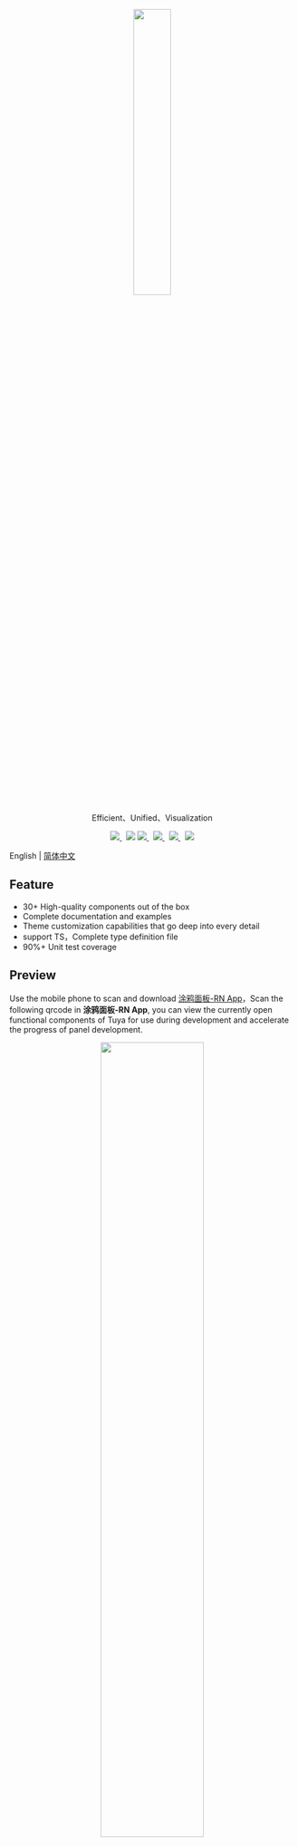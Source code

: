 <center><p align="center"><img src="https://images.tuyacn.com/rms-static/dc225080-25a5-11eb-8913-b53cc9e03c9c-1605267985800.png?tyName=tuya.png" width="36%" height="36%" /></p></center>

<center><p align="center">Efficient、Unified、Visualization</p></center>

<center><p align="center">
  <a href="https://www.npmjs.com/package/tuya-panel-kit" target="_blank">
    <img src="https://img.shields.io/npm/v/tuya-panel-kit/latest.svg" />
  </a>&nbsp;
  <img src="https://img.shields.io/github/license/tuya/tuya-panel-kit.svg" />
  <a href="http://commitizen.github.io/cz-cli/" target="_blank">
    <img src="https://img.shields.io/badge/commitizen-friendly-brightgreen.svg?maxAge=2592000" />
  </a>&nbsp;
  <a href="https://conventionalcommits.org" target="_blank">
    <img src="https://img.shields.io/badge/Conventional%20Commits-1.0.0-brightgreen.svg?maxAge=2592000" />
  </a>&nbsp;
  <a href="https://codecov.io/gh/tuya/tuya-panel-kit" target="_blank">
    <img src="https://codecov.io/gh/tuya/tuya-panel-kit/branch/master/graph/badge.svg" />
  </a>&nbsp;
  <img src="https://github.com/tuya/tuya-panel-kit/workflows/Lint%20Code/badge.svg" />
</p>
</center>

English | [简体中文](./README-zh_CN.md)

## Feature

- 30+ High-quality components out of the box
- Complete documentation and examples
- Theme customization capabilities that go deep into every detail
- support TS，Complete type definition file
- 90%+ Unit test coverage

## Preview

Use the mobile phone to scan and download [涂鸦面板-RN App](https://smartapp.tuya.com/typaneldev)，Scan the following qrcode in **涂鸦面板-RN App**, you can view the currently open functional components of Tuya for use during development and accelerate the progress of panel development.

<center><p align="center"><img src="https://images.tuyacn.com/fe-static/tuya-docs/773b84dd-df35-49e3-974c-77a965152e48.png" width="60%" height="60%" /></p></center>

## Installation

```shell
npm install tuya-panel-kit

or

yarn add tuya-panel-kit
```

## Support

- Tuya Developer Center: https://developer.tuya.com/en/
- Tuya Smart Help Center: https://support.tuya.com/en/help
- Technical Support Council: https://iot.tuya.com/council/
- Detail Docs : https://panel-docs.tuyaus.com/

## License

[MIT License](./LICENSE)
